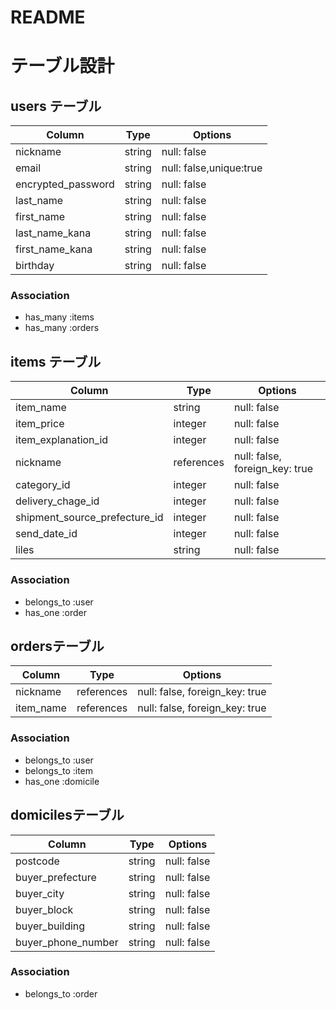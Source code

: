 # README

# テーブル設計

## users テーブル

| Column             | Type   | Options     |
| ------------------ | ------ | ----------- |
| nickname           | string | null: false |
| email              | string | null: false,unique:true |
| encrypted_password | string | null: false |
| last_name          | string | null: false |
| first_name         | string | null: false |
| last_name_kana     | string | null: false |
| first_name_kana    | string | null: false |
| birthday           | string | null: false |

### Association

- has_many :items
- has_many :orders

## items テーブル

| Column                         | Type       | Options                        |
| ------------------------------ | ---------- | ------------------------------ |
| item_name                      | string     | null: false                    |
| item_price                     | integer    | null: false                    |
| item_explanation_id            | integer    | null: false                    |
| nickname                       | references | null: false, foreign_key: true |
| category_id                    | integer    | null: false                    |
| delivery_chage_id              | integer    | null: false                    |
| shipment_source_prefecture_id  | integer    | null: false                    |
| send_date_id                   | integer    | null: false                    |
| liles                          | string     | null: false                    |

### Association

- belongs_to :user
- has_one :order


## ordersテーブル

| Column             | Type       | Options                        |
| ------------------ | ---------- | ------------------------------ |
| nickname           | references | null: false, foreign_key: true |
| item_name          | references | null: false, foreign_key: true |

### Association

- belongs_to :user
- belongs_to :item
- has_one :domicile

## domicilesテーブル

| Column             | Type       | Options                        |
| ------------------ | ---------- | ------------------------------ |
| postcode           | string     | null: false                    |
| buyer_prefecture   | string     | null: false                    |
| buyer_city         | string     | null: false                    |
| buyer_block        | string     | null: false                    |
| buyer_building     | string     | null: false                    |
| buyer_phone_number | string     | null: false                    |

### Association

- belongs_to :order
